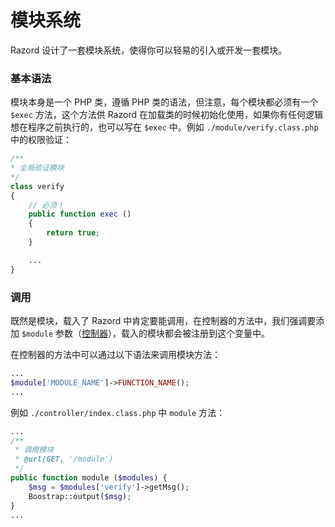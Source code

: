 # 模块系统

Razord 设计了一套模块系统，使得你可以轻易的引入或开发一套模块。

### 基本语法

模块本身是一个 PHP 类，遵循 PHP 类的语法，但注意，每个模块都必须有一个 `$exec` 方法，这个方法供 Razord 在加载类的时候初始化使用，如果你有任何逻辑想在程序之前执行的，也可以写在 `$exec` 中。例如 `./module/verify.class.php` 中的权限验证：

```php
/**
* 全局验证模块
*/
class verify
{
    // 必须！
    public function exec ()
    {
        return true;
    }

    ...
}
```

### 调用

既然是模块，载入了 Razord 中肯定要能调用，在控制器的方法中，我们强调要添加 `$module` 参数（[控制器](controller.md)），载入的模块都会被注册到这个变量中。

在控制器的方法中可以通过以下语法来调用模块方法：

```php
...
$module['MODULE_NAME']->FUNCTION_NAME();
...
```
例如 `./controller/index.class.php` 中 `module` 方法：
```php
...
/**
 * 调用模块
 * @url(GET, '/module')
 */
public function module ($modules) {
    $msg = $modules['verify']->getMsg();
    Boostrap::output($msg);
}
...
```